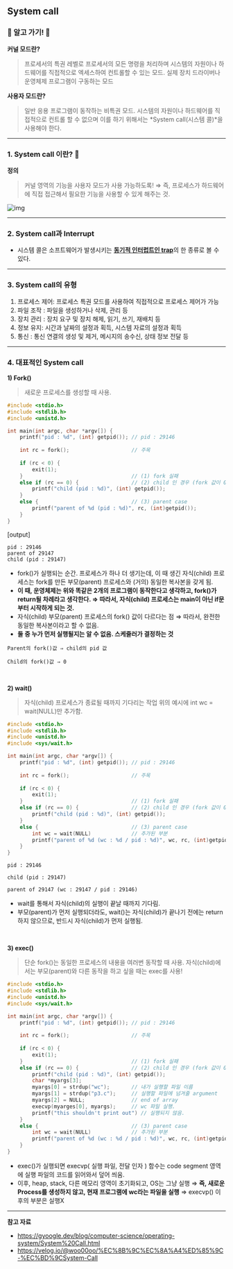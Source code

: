 ## System call
### 🌟 알고 가기! 🌟
**커널 모드란?**
> 프로세서의 특권 레벨로 프로세서의 모든 명령을 처리하며 시스템의 자원이나 하드웨어를 직접적으로 엑세스하여 컨트롤할 수 있는 모드. 
> 실제 장치 드라이버나 운영체제 프로그램이 구동하는 모드

**사용자 모드란?**
> 일반 응용 프로그램이 동작하는 비특권 모드.
> 시스템의 자원이나 하드웨어를 직접적으로 컨트롤 할 수 없으며 이를 하기 위해서는 *System call(시스템 콜)*을 사용해야 한다.
---

### 1. System call 이란? 🌟
**정의**
> 커널 영역의 기능을 사용자 모드가 사용 가능하도록! 
> ⇒ 즉, 프로세스가 하드웨어에 직접 접근해서 필요한 기능을 사용할 수 있게 해주는 것. 

![img](https://t1.daumcdn.net/cfile/tistory/23791D3B55CC38683A)

---

### 2. System call과 Interrupt 
* 시스템 콜은 소프트웨어가 발생시키는 [**동기적 인터럽트인 trap**](https://github.com/haewon-park/csStudy/blob/main/OS/%EC%9D%B8%ED%84%B0%EB%9F%BD%ED%8A%B8%20.md)의 한 종류로 볼 수 있다. 

---

### 3. System call의 유형
1. 프로세스 제어: 프로세스 특권 모드를 사용하여 직접적으로 프로세스 제어가 가능
2. 파일 조작 : 파일을 생성하거나 삭제, 관리 등
3. 장치 관리 : 장치 요구 및 장치 해제, 읽기, 쓰기, 재배치 등
4. 정보 유지: 시간과 날짜의 설정과 획득, 시스템 자료의 설정과 획득
5. 통신 : 통신 연결의 생성 및 제거, 메시지의 송수신, 상태 정보 전달 등

---

### 4. 대표적인 System call 
**1) Fork()**
> 새로운 프로세스를 생성할 때 사용. 
```c
#include <stdio.h>
#include <stdlib.h>
#include <unistd.h>

int main(int argc, char *argv[]) {
    printf("pid : %d", (int) getpid()); // pid : 29146
    
    int rc = fork();					// 주목
    
    if (rc < 0) {
        exit(1);
    }									// (1) fork 실패
    else if (rc == 0) {					// (2) child 인 경우 (fork 값이 0)
        printf("child (pid : %d)", (int) getpid());
    }
    else {								// (3) parent case
        printf("parent of %d (pid : %d)", rc, (int)getpid());
    }
}
```
[output]
```
pid : 29146
parent of 29147
child (pid : 29147)
```

* fork()가 실행되는 순간. 프로세스가 하나 더 생기는데, 이 때 생긴 자식(child) 프로세스는 fork를 만든 부모(parent) 프로세스와 (거의) 동일한 복사본을 갖게 됨.
* **이 때, 운영체제는 위와 똑같은 2개의 프로그램이 동작한다고 생각하고, fork()가 return될 차례라고 생각한다. ⇒  따라서, 자식(child) 프로세스는 main이 아닌 if문부터 시작하게 되는 것.**
* 자식(child) 부모(parent) 프로세스의 fork() 값이 다르다는 점 ⇒ 따라서, 완전한 동일한 복사본이라고 할 수 없음.
* **둘 중 누가 먼저 실행될지는 알 수 없음. 스케줄러가 결정하는 것**

```
Parent의 fork()값 ⇒ child의 pid 값

Child의 fork()값 ⇒ 0
```
<br>

**2) wait()**
> 자식(child) 프로세스가 종료될 때까지 기다리는 작업
위의 예시에 int wc = wait(NULL)만 추가함.

```C
#include <stdio.h>
#include <stdlib.h>
#include <unistd.h>
#include <sys/wait.h>

int main(int argc, char *argv[]) {
    printf("pid : %d", (int) getpid()); // pid : 29146
    
    int rc = fork();					// 주목
    
    if (rc < 0) {
        exit(1);
    }									// (1) fork 실패
    else if (rc == 0) {					// (2) child 인 경우 (fork 값이 0)
        printf("child (pid : %d)", (int) getpid());
    }
    else {								// (3) parent case
        int wc = wait(NULL)				// 추가된 부분
        printf("parent of %d (wc : %d / pid : %d)", wc, rc, (int)getpid());
    }
}
```
```
pid : 29146

child (pid : 29147)

parent of 29147 (wc : 29147 / pid : 29146)
```
* wait를 통해서 자식(child)의 실행이 끝날 때까지 기다림.
* 부모(parent)가 먼저 실행되더라도, wait()는 자식(child)가 끝나기 전에는 return 하지 않으므로, 반드시 자식(child)가 먼저 실행됨.
<br>

**3) exec()**
>  단순 fork()는 동일한 프로세스의 내용을 여러번 동작할 때 사용.
>  자식(child)에서는 부모(parent)와 다른 동작을 하고 싶을 때는 exec를 사용!
```c
#include <stdio.h>
#include <stdlib.h>
#include <unistd.h>
#include <sys/wait.h>

int main(int argc, char *argv[]) {
    printf("pid : %d", (int) getpid()); // pid : 29146
    
    int rc = fork();					// 주목
    
    if (rc < 0) {
        exit(1);
    }									// (1) fork 실패
    else if (rc == 0) {					// (2) child 인 경우 (fork 값이 0)
        printf("child (pid : %d)", (int) getpid());
        char *myargs[3];
        myargs[0] = strdup("wc");		// 내가 실행할 파일 이름
        myargs[1] = strdup("p3.c");		// 실행할 파일에 넘겨줄 argument
        myargs[2] = NULL;				// end of array
        execvp(myarges[0], myargs);		// wc 파일 실행.
        printf("this shouldn't print out") // 실행되지 않음.
    }
    else {								// (3) parent case
        int wc = wait(NULL)				// 추가된 부분
        printf("parent of %d (wc : %d / pid : %d)", wc, rc, (int)getpid());
    }
}
```
* exec()가 실행되면 execvp( 실행 파일, 전달 인자 ) 함수는 code segment 영역에 실행 파일의 코드를 읽어와서 덮어 씌움.
* 이후, heap, stack, 다른 메모리 영역이 초기화되고, OS는 그냥 실행
⇒ **즉, 새로운 Process를 생성하지 않고, 현재 프로그램에 wc라는 파일을 실행**
⇒ execvp() 이후의 부분은 실행X

---

**참고 자료**
* https://gyoogle.dev/blog/computer-science/operating-system/System%20Call.html
* https://velog.io/@woo00oo/%EC%8B%9C%EC%8A%A4%ED%85%9C-%EC%BD%9CSystem-Call
